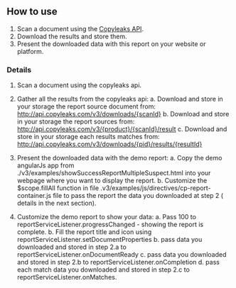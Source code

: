## How to use
1. Scan a document using the [Copyleaks API](https://api.copyleaks.com "Copyleaks api homepage").
2. Download the results and store them.
3. Present the downloaded data with this report on your website or platform.

### Details
1. Scan a document using the copyleaks api.
2. Gather all the results from the copyleaks api:
    a.  Download and store in your storage the report source document from: http://api.copyleaks.com/v3/downloads/{scanId}
    b. Download and store in your storage the report sources from: http://api.copyleaks.com/v3/{product}/{scanId}/result
    c. Download and store in your storage each results matches from: http://api.copyleaks.com/v3/downloads/{pid}/results/{resultId}

3. Present the downloaded data with the demo report:
  a.  Copy the demo angularJs app from ./v3/examples/showSuccessReportMultipleSuspect.html into your webpage where you want to display the report.
  b.  Customize the $scope.fillAll function in file .v3/examples/js/directives/cp-report-container.js file to pass the report the data you downloaded at step 2 ( details in the next section).

4. Customize the demo report to show your data:
  a. Pass 100 to reportServiceListener.progressChanged - showing the report is complete.
  b. Fill the report title and icon using reportServiceListener.setDocumentProperties
  b. pass data you downloaded and stored in step 2.a to reportServiceListener.onDocumentReady
  c. pass data you downloaded and stored in step 2.b to reportServiceListener.onCompletion
  d. pass each match data you downloaded and stored in step 2.c to reportServiceListener.onMatches.

